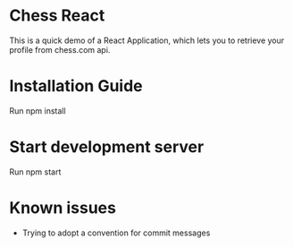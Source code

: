 # Chess React
This is a quick demo of a React Application, which lets you to retrieve your profile from chess.com api.

# Installation Guide
Run npm install

# Start development server
Run npm start

# Known issues
- Trying to adopt a convention for commit messages
